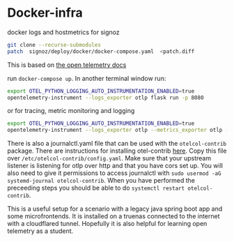 # Docker-infra
docker logs and hostmetrics for signoz

```bash
git clone --recurse-submodules
patch  signoz/deploy/docker/docker-compose.yaml  <patch.diff
```

This is based on [the open telemetry docs](https://opentelemetry.io/docs/languages/python/getting-started/)

run `docker-compose up`. In another terminal window run:

```bash
export OTEL_PYTHON_LOGGING_AUTO_INSTRUMENTATION_ENABLED=true
opentelemetry-instrument --logs_exporter otlp flask run -p 8080
```
or for tracing, metric monitoring and logging


```bash
export OTEL_PYTHON_LOGGING_AUTO_INSTRUMENTATION_ENABLED=true
opentelemetry-instrument --logs_exporter otlp --metrics_exporter otlp --traces_exporter otlp --service_name your-service-name flask run -p 8081
```

There is also a journalctl.yaml file that can be used with the `otelcol-contrib` package. There are instructions for installing otel-contrib [here](https://opentelemetry.io/docs/collector/installation/#deb-installation). Copy this file over `/etc/otelcol-contrib/config.yaml`. Make sure that your upstream listener is listening for otlp over http and that you have cors set up. You will also need to give it permissions to access journalctl with `sudo usermod -aG systemd-journal otelcol-contrib`. When you have performed the preceeding steps you should be able to do `systemctl restart otelcol-contrib`.

This is a useful setup for a scenario with a legacy java spring boot app and some microfrontends. It is installed on a truenas connected to the internet with a cloudflared tunnel. Hopefully it is also helpful for learning open telemetry as a student.

